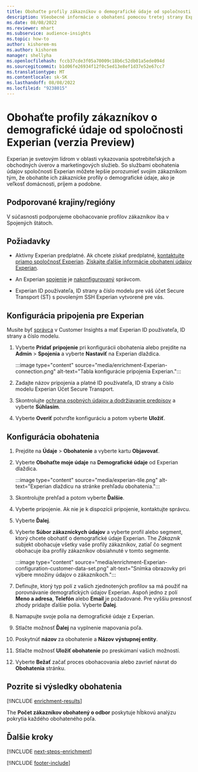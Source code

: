 ```yaml
---
title: Obohaťte profily zákazníkov o demografické údaje od spoločnosti Experian (verzia Preview)
description: Všeobecné informácie o obohatení pomocou tretej strany Experian.
ms.date: 08/08/2022
ms.reviewer: mhart
ms.subservice: audience-insights
ms.topic: how-to
author: kishorem-ms
ms.author: kishorem
manager: shellyha
ms.openlocfilehash: fccb37cde3f05a70009c18b6c52db01a5ede094d
ms.sourcegitcommit: b1d06fe26934f12f0c5ed13e8ef1d37e52e67cc7
ms.translationtype: MT
ms.contentlocale: sk-SK
ms.lasthandoff: 08/08/2022
ms.locfileid: "9238015"
---
```

# <a name="enrich-customer-profiles-with-demographics-from-experian-preview"></a>Obohaťte profily zákazníkov o demografické údaje od spoločnosti Experian (verzia Preview)

Experian je svetovým lídrom v oblasti vykazovania spotrebiteľských a obchodných úverov a marketingových služieb. So službami obohatenia údajov spoločnosti Experian môžete lepšie porozumieť svojim zákazníkom tým, že obohatíte ich zákaznícke profily o demografické údaje, ako je veľkosť domácnosti, príjem a podobne.

## <a name="supported-countriesregions"></a>Podporované krajiny/regióny

V súčasnosti podporujeme obohacovanie profilov zákazníkov iba v Spojených štátoch.

## <a name="prerequisites"></a>Požiadavky

- Aktívny Experian predplatné. Ak chcete získať predplatné, [kontaktujte priamo spoločnosť Experian](https://www.experian.com/marketing-services/contact). [Získajte ďalšie informácie obohatení údajov Experian](https://www.experian.com/marketing-services/microsoft?cmpid=ems_web_mci_cdppage).

- An Experian [spojenie](connections.md) je [nakonfigurovaný](#configure-the-connection-for-experian) správcom.

- Experian ID používateľa, ID strany a číslo modelu pre váš účet Secure Transport (ST) s povoleným SSH Experian vytvorené pre vás.

## <a name="configure-the-connection-for-experian"></a>Konfigurácia pripojenia pre Experian

Musíte byť [správca](permissions.md#admin) v Customer Insights a mať Experian ID používateľa, ID strany a číslo modelu.

1. Vyberte **Pridať pripojenie** pri konfigurácii obohatenia alebo prejdite na **Admin** > **Spojenia** a vyberte **Nastaviť** na Experian dlaždica.

   :::image type="content" source="media/enrichment-Experian-connection.png" alt-text="Tabla konfigurácie pripojenia Experian.":::

1. Zadajte názov pripojenia a platné ID používateľa, ID strany a číslo modelu Experian Účet Secure Transport.

1. Skontrolujte [ochrana osobných údajov a dodržiavanie predpisov](connections.md#data-privacy-and-compliance) a vyberte **Súhlasím**.

1. Vyberte **Overiť** potvrďte konfiguráciu a potom vyberte **Uložiť**.

## <a name="configure-the-enrichment"></a>Konfigurácia obohatenia

1. Prejdite na **Údaje** > **Obohatenie** a vyberte kartu **Objavovať**.

1. Vyberte **Obohaťte moje údaje** na **Demografické údaje** od Experian dlaždica.

   :::image type="content" source="media/experian-tile.png" alt-text="Experian dlaždicu na stránke prehľadu obohatenia.":::

1. Skontrolujte prehľad a potom vyberte **Ďalšie**.

1. Vyberte pripojenie. Ak nie je k dispozícii pripojenie, kontaktujte správcu.

1. Vyberte **Ďalej**.

1. Vyberte **Súbor zákazníckych údajov** a vyberte profil alebo segment, ktorý chcete obohatiť o demografické údaje Experian. The *Zákazník* subjekt obohacuje všetky vaše profily zákazníkov, zatiaľ čo segment obohacuje iba profily zákazníkov obsiahnuté v tomto segmente.

    :::image type="content" source="media/enrichment-Experian-configuration-customer-data-set.png" alt-text="Snímka obrazovky pri výbere množiny údajov o zákazníkoch.":::

1. Definujte, ktorý typ polí z vašich zjednotených profilov sa má použiť na porovnávanie demografických údajov Experian. Aspoň jedno z polí **Meno a adresa**, **Telefón** alebo **Email** je požadované. Pre vyššiu presnosť zhody pridajte ďalšie polia. Vyberte **Ďalej**.

1. Namapujte svoje polia na demografické údaje z Experian.

1. Stlačte možnosť **Ďalej** na vyplnenie mapovania poľa.

1. Poskytnúť **názov** za obohatenie a **Názov výstupnej entity**.

1. Stlačte možnosť **Uložiť obohatenie** po preskúmaní vašich možností.

1. Vyberte **Bežať** začať proces obohacovania alebo zavrieť návrat do **Obohatenia** stránku.

## <a name="view-enrichment-results"></a>Pozrite si výsledky obohatenia

[!INCLUDE [enrichment-results](includes/enrichment-results.md)]

The **Počet zákazníkov obohatený o odbor** poskytuje hĺbkovú analýzu pokrytia každého obohateného poľa.

## <a name="next-steps"></a>Ďalšie kroky

[!INCLUDE [next-steps-enrichment](includes/next-steps-enrichment.md)]

[!INCLUDE [footer-include](includes/footer-banner.md)]
